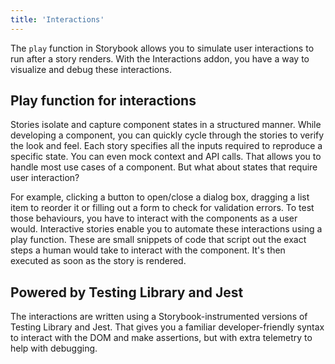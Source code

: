 ```yaml
---
title: 'Interactions'
---
```


The `play` function in Storybook allows you to simulate user interactions to run after a story renders. With the Interactions addon, you have a way to visualize and debug these interactions. 

## Play function for interactions

Stories isolate and capture component states in a structured manner. While developing a component, you can quickly cycle through the stories to verify the look and feel. Each story specifies all the inputs required to reproduce a specific state. You can even mock context and API calls. That allows you to handle most use cases of a component. But what about states that require user interaction?

For example, clicking a button to open/close a dialog box, dragging a list item to reorder it or filling out a form to check for validation errors. To test those behaviours, you have to interact with the components as a user would. Interactive stories enable you to automate these interactions using a play function. These are small snippets of code that script out the exact steps a human would take to interact with the component. It's then executed as soon as the story is rendered.

## Powered by Testing Library and Jest

The interactions are written using a Storybook-instrumented versions of Testing Library and Jest. That gives you a familiar developer-friendly syntax to interact with the DOM and make assertions, but with extra telemetry to help with debugging.

